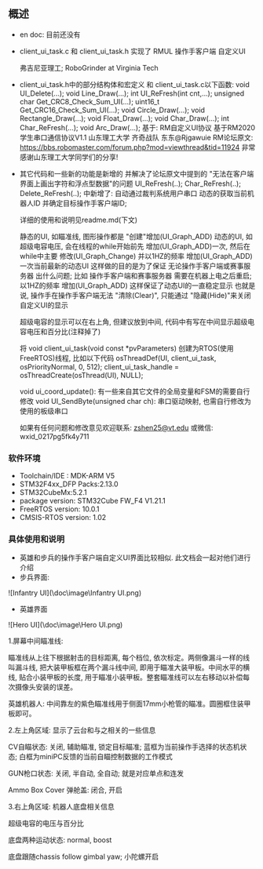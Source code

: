 ## 概述

- en doc: 目前还没有

- client_ui_task.c 和 client_ui_task.h 实现了 RMUL 操作手客户端 自定义UI

  弗吉尼亚理工; RoboGrinder at Virginia Tech

  

- client_ui_task.h中的部分结构体和宏定义 
  和 client_ui_task.c以下函数:
  void UI_Delete(...);
  void Line_Draw(...);
  int UI_ReFresh(int cnt,...);
  unsigned char Get_CRC8_Check_Sum_UI(...);
  uint16_t Get_CRC16_Check_Sum_UI(...);
  void Circle_Draw(...);
  void Rectangle_Draw(...);
  void Float_Draw(...);
  void Char_Draw(...);
  int Char_ReFresh(...);
  void Arc_Draw(...);
  基于:
  RM自定义UI协议       基于RM2020学生串口通信协议V1.1
  山东理工大学 齐奇战队 东东@Rjgawuie
  RM论坛原文: https://bbs.robomaster.com/forum.php?mod=viewthread&tid=11924
  非常感谢山东理工大学同学们的分享!



- 其它代码和一些新的功能是新增的 并解决了论坛原文中提到的 "无法在客户端界面上画出字符和浮点型数据"的问题
  UI_ReFresh(..); Char_ReFresh(..); Delete_ReFresh(..); 中新增了: 自动通过裁判系统用户串口 动态的获取当前机器人ID 并确定目标操作手客户端ID;

  详细的使用和说明见readme.md(下文)

  静态的UI, 如瞄准线, 图形操作都是 "创建"增加(UI_Graph_ADD)
  动态的UI, 如超级电容电压, 会在线程的while开始前先 增加(UI_Graph_ADD)一次, 然后在while中主要 修改(UI_Graph_Change) 并以1HZ的频率 增加(UI_Graph_ADD) 一次当前最新的动态UI
  	这样做的目的是为了保证 无论操作手客户端或赛事服务器 出什么问题; 比如 操作手客户端和赛事服务器 需要在机器上电之后重启; 以1HZ的频率 增加(UI_Graph_ADD) 这样保证了动态UI的一直稳定显示
  	也就是说, 操作手在操作手客户端无法 "清除(Clear)", 只能通过 "隐藏(Hide)"来关闭自定义UI的显示

  超级电容的显示可以在右上角, 但建议放到中间, 代码中有写在中间显示超级电容电压和百分比(注释掉了)

  将 void client_ui_task(void const *pvParameters) 创建为RTOS(使用FreeRTOS)线程, 比如以下代码
  osThreadDef(UI, client_ui_task, osPriorityNormal, 0, 512);
  client_ui_task_handle =  osThreadCreate(osThread(UI), NULL);

  void ui_coord_update(): 有一些来自其它文件的全局变量和FSM的需要自行修改
  void UI_SendByte(unsigned char ch): 串口驱动映射, 也需自行修改为使用的板级串口

  如果有任何问题和修改意见欢迎联系: zshen25@vt.edu
  或微信: wxid_0217pg5fk4y711

### 软件环境

 - Toolchain/IDE : MDK-ARM V5
 - STM32F4xx_DFP Packs:2.13.0
 - STM32CubeMx:5.2.1
 - package version: STM32Cube FW_F4 V1.21.1
 - FreeRTOS version: 10.0.1
 - CMSIS-RTOS version: 1.02

### 具体使用和说明

- 英雄和步兵的操作手客户端自定义UI界面比较相似. 此文档会一起对他们进行介绍
- 步兵界面:

![Infantry UI](\doc\image\Infantry UI.png)

- 英雄界面

![Hero UI](\doc\image\Hero UI.png)

1.屏幕中间瞄准线:

瞄准线从上往下根据射击的目标距离, 每个档位, 依次标定。两侧像漏斗一样的线叫漏斗线, 把大装甲板框在两个漏斗线中间, 即用于瞄准大装甲板。中间水平的横线, 贴合小装甲板的长度, 用于瞄准小装甲板。整套瞄准线可以左右移动以补偿每次摄像头安装的误差。

英雄机器人: 中间靠左的紫色瞄准线用于侧面17mm小枪管的瞄准。圆圈框住装甲板即可。

2.左上角区域: 显示了云台和与之相关的一些信息

CV自瞄状态: 关闭, 辅助瞄准, 锁定目标瞄准; 蓝框为当前操作手选择的状态机状态; 白框为miniPC反馈的当前自瞄控制数据的工作模式

GUN枪口状态: 关闭, 半自动, 全自动; 就是对应单点和连发

Ammo Box Cover 弹舱盖: 闭合, 开启

3.右上角区域: 机器人底盘相关信息

超级电容的电压与百分比

底盘两种运动状态: normal, boost

底盘跟随chassis follow gimbal yaw; 小陀螺开启
